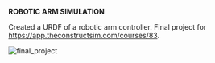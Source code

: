 **ROBOTIC ARM SIMULATION**

Created a URDF of a robotic arm controller. Final project for https://app.theconstructsim.com/courses/83.


![final_project](https://github.com/andrew2002zhao/robotic_arm_simulation/assets/65254149/4a98081a-5582-4851-90b9-e401aff1cfa8)
